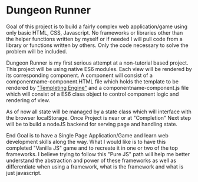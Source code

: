 # Dungeon Runner
Goal of this project is to build a fairly complex web application/game using only basic HTML, CSS, Javascript. No frameworks or libraries other than the helper functions written by myself or if needed I will pull code from a library or functions written by others. Only the code necessary to solve the problem will be included. 

Dungeon Runner is my first serious attempt at a non-tutorial based project. This project will be using native ES6 modules. Each view will be rendered by its corresponding component. A component will consist of a componentname-component.HTML file which holds the template to be rendered by ["Templeting Engine"](http://krasimirtsonev.com/blog/article/Javascript-template-engine-in-just-20-line) and a componentname-component.js file which will consist of a ES6 class object to control component logic and rendering of view. 

As of now all state will be managed by a state class which will interface with the browser localStorage. Once Project is near or at "Completion" Next step will be to build a nodeJS backend for serving page and handling state.

End Goal is to have a Single Page Application/Game and learn web development skills along the way. What I would like is to have this completed "Vanilla JS" game and to recreate it in one or two of the top frameworks. I believe trying to follow this "Pure JS" path will help me better understand the abstraction and power of these frameworks as well as differentiate when using a framework, what is the framework and what is just javascript. 

